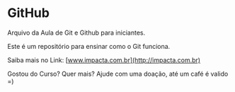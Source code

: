 # GitHub

Arquivo da Aula de Git e Github para iniciantes.

Este é um repositório para ensinar como o Git funciona.

Saiba mais no Link: [www.impacta.com.br](http://impacta.com.br)

Gostou do Curso? Quer mais? Ajude com uma doação, até um café é valido =)  
